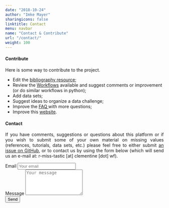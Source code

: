 ```yaml
---
date: "2018-10-24"
author: "Imke Mayer"
sharingicons: false
linktitle: Contact
menu: navbar
name: "Contact & Contribute"
url: "/contact/"
weight: 100
---
```



#### Contribute
<p align="justify">Here is some way to contribute to the project.</p>

- Edit the <a href="https://github.com/R-miss-tastic/website/blob/master/resources/rmisstastic_biblio.bib" target="_blank">bibliography resource</a>;
- Review the <a href="/workflows/" target="_blank">Workflows</a> available and suggest comments or improvement (or do similar workflows in python);
- Add data sets;
- Suggest ideas to organize a data challenge;
- Improve the <a href="/posts/faq/" target="_blank">FAQ </a> with more questions;
- Improve this [website](https://github.com/R-miss-tastic/website).

#### Contact
<p align="justify">If you have comments, suggestions or questions about this platform or if you wish to submit some of your own material on missing values (references, tutorials, data sets, etc.) please feel free to either submit <a href="https://github.com/R-miss-tastic/website/issues" target="_blank">an issue on GitHub</a>, or to contact us by using the form below (which will send us an e-mail at: r-miss-tastic [at] clementine [dot] wf).</p>


<form method="POST" action="https://formspree.io/f/r-miss-tastic@clementine.wf">
    <div class="form-group">
      <label for="emailAddress">Email</label>
      <input type="email" class="form-control" name="email" id="emailAddress" placeholder="Your email">
    </div>
    <div class="form-group">
      <label for="message">Message</label>
      <textarea class="form-control" name="message" id="message" placeholder="Your message" rows="5"></textarea>
    </div>
    <button type="submit" class="btn btn-primary">Send</button>
</form>

<br>
